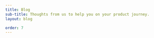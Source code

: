 ```yaml
---
title: Blog
sub-title: Thoughts from us to help you on your product journey.
layout: blog

order: 7
---
```

